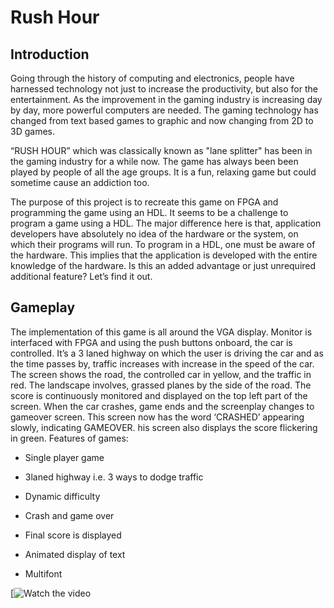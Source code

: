 # Rush Hour

## Introduction

Going through the history of computing and electronics, people have harnessed technology not
just to increase the productivity, but also for the entertainment. As the improvement in the
gaming industry is increasing day by day, more powerful computers are needed. The gaming
technology has changed from text based games to graphic and now changing from 2D to 3D
games.


“RUSH HOUR” which was classically known as "lane splitter" has been in the gaming
industry for a while now. The game has always been been played by people of all the age
groups. It is a fun, relaxing game but could sometime cause an addiction too.


The purpose of this project is to recreate this game on FPGA and programming the game using
an HDL. It seems to be a challenge to program a game using a HDL. The major difference here is that,
application developers have absolutely no idea of the hardware or the system, on which their
programs will run. To program in a HDL, one must be aware of the hardware. This implies that
the application is developed with the entire knowledge of the hardware. Is this an added
advantage or just unrequired additional feature? Let’s find it out.


## Gameplay
The implementation of this game is all around the VGA display. Monitor is interfaced with 
FPGA and using the push buttons onboard, the car is controlled. It’s a 3 laned highway on
which the user is driving the car and as the time passes by, traffic increases with increase in the
speed of the car. The screen shows the road, the controlled car in yellow, and the traffic in red.
The landscape involves, grassed planes by the side of the road. The score is continuously
monitored and displayed on the top left part of the screen. When the car crashes, game ends and
the screenplay changes to gameover screen. This screen now has the word ‘CRASHED’
appearing slowly, indicating GAMEOVER. his screen also displays the score flickering in green.
Features of games:
  * Single player game

  * 3laned highway i.e. 3 ways to dodge traffic

  * Dynamic difficulty
  
  * Crash and game over

  * Final score is displayed

  * Animated display of text

  * Multifont


[![Watch the video](https://www.youtube.com/watch?v=s36H25OkzVQ)

